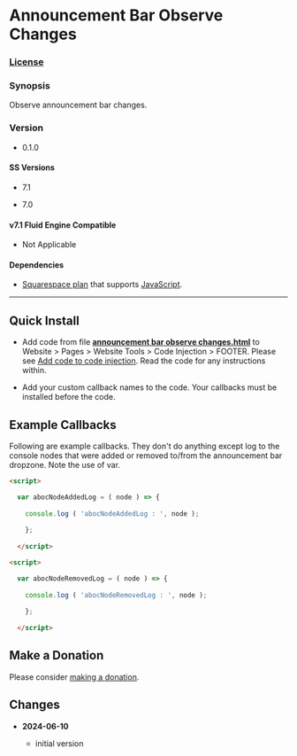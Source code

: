 # Announcement Bar Observe Changes

### [License][1]
    
### Synopsis

Observe announcement bar changes.

### Version

  * 0.1.0

#### SS Versions

  * 7.1
  
  * 7.0

#### v7.1 Fluid Engine Compatible

  * Not Applicable

#### Dependencies

  * [Squarespace plan][2] that supports [JavaScript][3].

---

## Quick Install

* Add code from file **[announcement bar observe changes.html][4]** to Website >
  Pages > Website Tools > Code Injection > FOOTER. Please see [Add code to code
  injection][5]. Read the code for any instructions within.
  
* Add your custom callback names to the code. Your callbacks must be installed
  before the code.

## Example Callbacks

Following are example callbacks. They don't do anything except log to the
console nodes that were added or removed to/from the announcement bar dropzone.
Note the use of var.

```html
<script>

  var abocNodeAddedLog = ( node ) => {
  
    console.log ( 'abocNodeAddedLog : ', node );
    
    };
    
  </script>
```

```html
<script>

  var abocNodeRemovedLog = ( node ) => {
  
    console.log ( 'abocNodeRemovedLog : ', node );
    
    };
    
  </script>
```

## Make a Donation

Please consider [making a donation][6].

## Changes

<!-- * **2022-02-25**

  * changed a const name, no functional changes
  * added example callback to read me
  * bumped version to 0.1d1
  -->
* **2024-06-10**

  * initial version

[1]: https://github.com/tomsWebConsulting/twcsl/blob/main/LICENSE.txt#L1
[2]: https://www.squarespace.com/pricing
[3]: https://en.wikipedia.org/wiki/JavaScript
[4]: announcement%20bar%20observe%20changes.html#L1
[5]: https://support.squarespace.com/hc/en-us/articles/205815908-Using-code-injection#toc-add-code-to-code-injection
[6]: https://github.com/tomsWebConsulting/twcsl#make-a-donation
